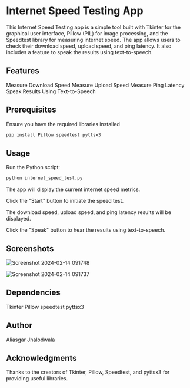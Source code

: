 # Internet Speed Testing App

This Internet Speed Testing app is a simple tool built with Tkinter for the graphical user interface, Pillow (PIL) for image processing, and the Speedtest library for measuring internet speed. The app allows users to check their download speed, upload speed, and ping latency. It also includes a feature to speak the results using text-to-speech.

## Features
Measure Download Speed
Measure Upload Speed
Measure Ping Latency
Speak Results Using Text-to-Speech

## Prerequisites
Ensure you have the required libraries installed
```bash
pip install Pillow speedtest pyttsx3
```

## Usage
Run the Python script:
```bash
python internet_speed_test.py
```
The app will display the current internet speed metrics.

Click the "Start" button to initiate the speed test.

The download speed, upload speed, and ping latency results will be displayed.

Click the "Speak" button to hear the results using text-to-speech.

## Screenshots
![Screenshot 2024-02-14 091748](https://github.com/ajhalodwala91/Internet-Speed-Testing/assets/108600931/66bc97a8-e6ec-4780-a0f2-69f97fbc7bd5)

![Screenshot 2024-02-14 091737](https://github.com/ajhalodwala91/Internet-Speed-Testing/assets/108600931/847c3d03-55db-486e-a69a-c1c6e0232ff3)

## Dependencies
Tkinter
Pillow
speedtest
pyttsx3

## Author
Aliasgar Jhalodwala

## Acknowledgments
Thanks to the creators of Tkinter, Pillow, Speedtest, and pyttsx3 for providing useful libraries.
